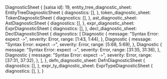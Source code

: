 DiagnosticSheet {
    [salsa id]: 19,
    entity_tree_diagnostic_sheet: EntityTreeDiagnosticSheet {
        diagnostics: [],
    },
    token_diagnostic_sheet: TokenDiagnosticSheet {
        diagnostics: [],
    },
    ast_diagnostic_sheet: AstDiagnosticSheet {
        diagnostics: [],
    },
    expr_diagnostic_sheet: ExprDiagnosticSheet {
        diagnostics: [],
    },
    decl_diagnostic_sheet: DeclDiagnosticSheet {
        diagnostics: [
            Diagnostic {
                message: "Syntax Error: expect `->`",
                severity: Error,
                range: [1:43, 1:44),
            },
            Diagnostic {
                message: "Syntax Error: expect `->`",
                severity: Error,
                range: [5:68, 5:69),
            },
            Diagnostic {
                message: "Syntax Error: expect `->`",
                severity: Error,
                range: [31:35, 31:36),
            },
            Diagnostic {
                message: "Syntax Error: expect `->`",
                severity: Error,
                range: [37:31, 37:32),
            },
        ],
    },
    defn_diagnostic_sheet: DefnDiagnosticSheet {
        diagnostics: [],
    },
    expr_ty_diagnostic_sheet: ExprTypeDiagnosticSheet {
        diagnostics: [],
    },
}